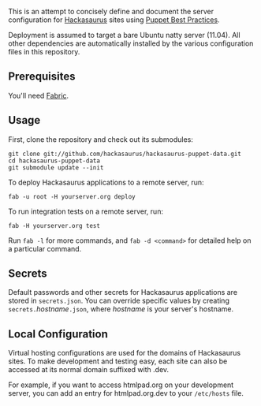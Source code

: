 This is an attempt to concisely define and document the server configuration for [Hackasaurus][] sites using [Puppet Best Practices][].

Deployment is assumed to target a bare Ubuntu natty server (11.04). All other dependencies are automatically installed by the various configuration files in this repository.

## Prerequisites ##

You'll need [Fabric][].

## Usage ##

First, clone the repository and check out its submodules:

    git clone git://github.com/hackasaurus/hackasaurus-puppet-data.git
    cd hackasaurus-puppet-data
    git submodule update --init

To deploy Hackasaurus applications to a remote server, run:

    fab -u root -H yourserver.org deploy
    
To run integration tests on a remote server, run:

    fab -H yourserver.org test

Run `fab -l` for more commands, and `fab -d <command>` for detailed help
on a particular command.

## Secrets ##

Default passwords and other secrets for Hackasaurus applications are stored 
in `secrets.json`. You can override specific values by creating
`secrets.`*hostname*`.json`, where *hostname* is your server's hostname.

## Local Configuration ##

Virtual hosting configurations are used for the domains of Hackasaurus sites. To make development and testing easy, each site can also be accessed at its normal domain suffixed with .dev.

For example, if you want to access htmlpad.org on your development server, you can add an entry for htmlpad.org.dev to your `/etc/hosts` file.

  [Fabric]: http://fabfile.org
  [Hackasaurus]: http://hackasaurus.org
  [Puppet Best Practices]: http://projects.puppetlabs.com/projects/puppet/wiki/Puppet_Best_Practice
